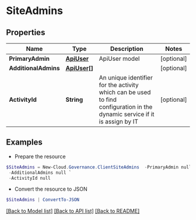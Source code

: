 # SiteAdmins
## Properties

Name | Type | Description | Notes
------------ | ------------- | ------------- | -------------
**PrimaryAdmin** | [**ApiUser**](ApiUser.md) | ApiUser model | [optional] 
**AdditionalAdmins** | [**ApiUser[]**](ApiUser.md) |  | [optional] 
**ActivityId** | **String** | An unique identifier for the activity which can be used to find configuration in the dynamic service if it is assign by IT | [optional] 

## Examples

- Prepare the resource
```powershell
$SiteAdmins = New-Cloud.Governance.ClientSiteAdmins  -PrimaryAdmin null `
 -AdditionalAdmins null `
 -ActivityId null
```

- Convert the resource to JSON
```powershell
$SiteAdmins | ConvertTo-JSON
```

[[Back to Model list]](../README.md#documentation-for-models) [[Back to API list]](../README.md#documentation-for-api-endpoints) [[Back to README]](../README.md)

